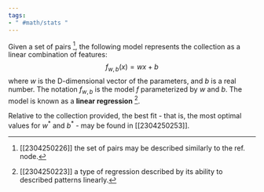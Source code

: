 ```yaml
---
tags:
- " #math/stats "
---
```

Given a set of pairs [^1], the following model represents the collection as a linear combination of features: $$f_{w,b}(x)=wx+b$$where $w$ is the D-dimensional vector of the parameters, and $b$ is a real number. The notation $f_{w,b}$ is the model $f$ parameterized by $w$ and $b$. The model is known as a **linear regression** [^2].

Relative to the collection provided, the best fit - that is, the most optimal values for $w^*$ and $b^*$ - may be found in [[2304250253]].

[^1]: [[2304250226]] the set of pairs may be described similarly to the ref. node.
[^2]: [[2304250223]] a type of regression described by its ability to described patterns linearly.